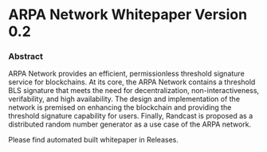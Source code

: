 # ARPA Network Whitepaper Version 0.2

### Abstract
ARPA Network provides an efficient, permissionless threshold signature service for blockchains. At its core, the ARPA Network contains a threshold BLS signature that meets the need for decentralization, non-interactiveness, verifability, and high availability. The design and implementation of the network is premised on enhancing the blockchain and providing the threshold signature capability for users. Finally, Randcast is proposed as a distributed random number generator as a use case of the ARPA network. 

Please find automated built whitepaper in Releases.